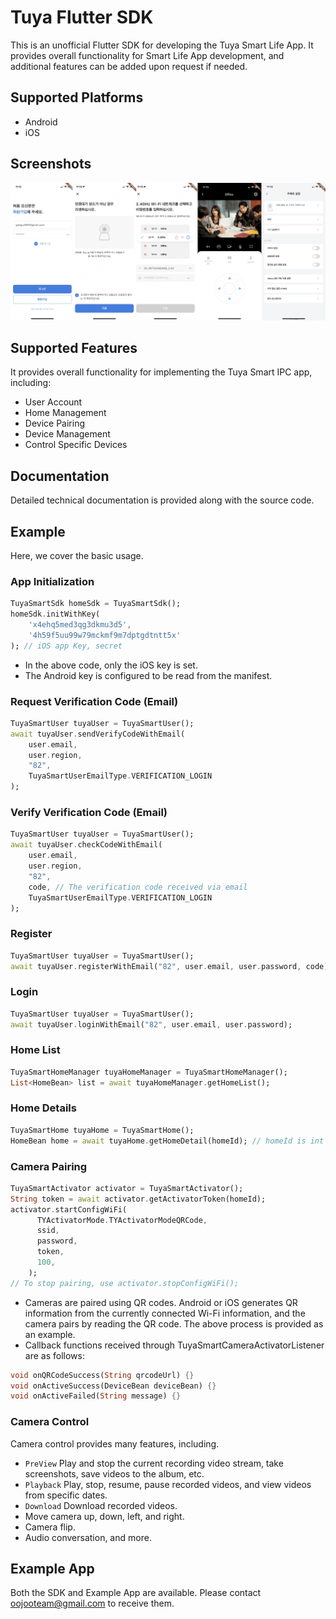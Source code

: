 # Tuya Flutter SDK 
This is an unofficial Flutter SDK for developing the Tuya Smart Life App. It provides overall functionality for Smart Life App development, and additional features can be added upon request if needed.

## Supported Platforms



- Android
- iOS
## Screenshots


![screenshot](screenshot.png)

## Supported Features


It provides overall functionality for implementing the Tuya Smart IPC app, including:

- User Account
- Home Management
- Device Pairing
- Device Management
- Control Specific Devices

## Documentation


Detailed technical documentation is provided along with the source code.

## Example



Here, we cover the basic usage.

### App Initialization



```dart
TuyaSmartSdk homeSdk = TuyaSmartSdk();
homeSdk.initWithKey(
    'x4ehq5med3qg3dkmu3d5',
    '4h59f5uu99w79mckmf9m7dptgdtntt5x'
); // iOS app Key, secret
```

- In the above code, only the iOS key is set.
- The Android key is configured to be read from the manifest.

### Request Verification Code (Email)


```dart
TuyaSmartUser tuyaUser = TuyaSmartUser();
await tuyaUser.sendVerifyCodeWithEmail(
    user.email, 
    user.region, 
    "82",
    TuyaSmartUserEmailType.VERIFICATION_LOGIN
);
```

### Verify Verification Code (Email)
```dart
TuyaSmartUser tuyaUser = TuyaSmartUser();
await tuyaUser.checkCodeWithEmail(
    user.email, 
    user.region, 
    "82",
    code, // The verification code received via email 
    TuyaSmartUserEmailType.VERIFICATION_LOGIN
);
```

### Register
```dart
TuyaSmartUser tuyaUser = TuyaSmartUser();
await tuyaUser.registerWithEmail("82", user.email, user.password, code);
```

### Login
```dart
TuyaSmartUser tuyaUser = TuyaSmartUser();
await tuyaUser.loginWithEmail("82", user.email, user.password);
```

### Home List
```dart
TuyaSmartHomeManager tuyaHomeManager = TuyaSmartHomeManager();
List<HomeBean> list = await tuyaHomeManager.getHomeList();
```

### Home Details
```dart
TuyaSmartHome tuyaHome = TuyaSmartHome();
HomeBean home = await tuyaHome.getHomeDetail(homeId); // homeId is int
```

### Camera Pairing
```dart
TuyaSmartActivator activator = TuyaSmartActivator();
String token = await activator.getActivatorToken(homeId);
activator.startConfigWiFi(
      TYActivatorMode.TYActivatorModeQRCode,
      ssid,
      password,
      token,
      100,
    );
// To stop pairing, use activator.stopConfigWiFi();
```

- Cameras are paired using QR codes. Android or iOS generates QR information from the currently connected Wi-Fi information, and the camera pairs by reading the QR code. The above process is provided as an example.
- Callback functions received through TuyaSmartCameraActivatorListener are as follows:

```dart
void onQRCodeSuccess(String qrcodeUrl) {}
void onActiveSuccess(DeviceBean deviceBean) {} 
void onActiveFailed(String message) {}
```

### Camera Control

Camera control provides many features, including.

- `PreView` Play and stop the current recording video stream, take screenshots, save videos to the album, etc.
- `Playback` Play, stop, resume, pause recorded videos, and view videos from specific dates.
- `Download` Download recorded videos.
- Move camera up, down, left, and right.
- Camera flip.
- Audio conversation, and more.

## Example App


Both the SDK and Example App are available. Please contact oojooteam@gmail.com to receive them.
